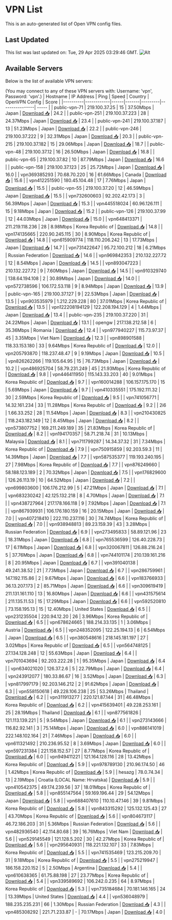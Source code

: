 # VPN List

This is an auto-generated list of Open VPN config files.

## Last Updated

This list was last updated on: Tue, 29 Apr 2025 03:29:46 GMT.
![Alt](https://repobeats.axiom.co/api/embed/186b98318ef1479477931607c1ad7d823f12451f.svg "Repobeats analytics image")

## Available Servers

Below is the list of available VPN servers:

(You may connect to any of these VPN servers with: Username: 'vpn', Password: 'vpn'.)
| Hostname | IP Address | Ping | Speed | Country | OpenVPN Config | Score |
|----------|------------|------|-------|---------|----------------| ----- |
| public-vpn-71 | 219.100.37.25 | 15 | 37.50Mbps | Japan | [Download 📥](./configs/server_0_JP.ovpn) | 24.2 |
| public-vpn-251 | 219.100.37.223 | 28 | 24.37Mbps | Japan | [Download 📥](./configs/server_1_JP.ovpn) | 23.4 |
| public-vpn-241 | 219.100.37.187 | 13 | 51.23Mbps | Japan | [Download 📥](./configs/server_2_JP.ovpn) | 22.2 |
| public-vpn-246 | 219.100.37.222 | 9 | 32.31Mbps | Japan | [Download 📥](./configs/server_3_JP.ovpn) | 20.3 |
| public-vpn-215 | 219.100.37.182 | 15 | 29.06Mbps | Japan | [Download 📥](./configs/server_4_JP.ovpn) | 18.7 |
| public-vpn-48 | 219.100.37.12 | 16 | 26.50Mbps | Japan | [Download 📥](./configs/server_5_JP.ovpn) | 16.8 |
| public-vpn-65 | 219.100.37.82 | 10 | 87.79Mbps | Japan | [Download 📥](./configs/server_6_JP.ovpn) | 16.6 |
| public-vpn-158 | 219.100.37.123 | 25 | 25.72Mbps | Japan | [Download 📥](./configs/server_7_JP.ovpn) | 16.0 |
| vpn369385293 | 70.68.70.220 | 16 | 61.66Mbps | Canada | [Download 📥](./configs/server_8_CA.ovpn) | 15.6 |
| vpn412251590 | 180.45.104.48 | 17 | 7.76Mbps | Japan | [Download 📥](./configs/server_9_JP.ovpn) | 15.5 |
| public-vpn-55 | 219.100.37.20 | 12 | 46.59Mbps | Japan | [Download 📥](./configs/server_10_JP.ovpn) | 15.5 |
| vpn732600603 | 92.202.42.173 | 3 | 56.39Mbps | Japan | [Download 📥](./configs/server_11_JP.ovpn) | 15.3 |
| vpn445518024 | 60.96.126.111 | 15 | 9.18Mbps | Japan | [Download 📥](./configs/server_12_JP.ovpn) | 15.2 |
| public-vpn-126 | 219.100.37.99 | 12 | 44.03Mbps | Japan | [Download 📥](./configs/server_13_JP.ovpn) | 15.0 |
| vpn648413371 | 211.219.118.236 | 28 | 8.98Mbps | Korea Republic of | [Download 📥](./configs/server_14_KR.ovpn) | 14.8 |
| vpn174135665 | 220.90.245.115 | 30 | 8.90Mbps | Korea Republic of | [Download 📥](./configs/server_15_KR.ovpn) | 14.8 |
| vpn615909774 | 118.110.206.242 | 13 | 17.73Mbps | Japan | [Download 📥](./configs/server_16_JP.ovpn) | 14.7 |
| vpn731422647 | 95.72.100.212 | 18 | 6.21Mbps | Russian Federation | [Download 📥](./configs/server_17_RU.ovpn) | 14.6 |
| vpn969842353 | 210.132.227.72 | 12 | 8.54Mbps | Japan | [Download 📥](./configs/server_18_JP.ovpn) | 14.5 |
| vpn893047223 | 210.132.227.72 | 9 | 7.60Mbps | Japan | [Download 📥](./configs/server_19_JP.ovpn) | 14.5 |
| vpn910329740 | 138.64.194.108 | 2 | 30.89Mbps | Japan | [Download 📥](./configs/server_20_JP.ovpn) | 14.0 |
| vpn572738596 | 106.172.53.118 | 9 | 8.94Mbps | Japan | [Download 📥](./configs/server_21_JP.ovpn) | 13.9 |
| public-vpn-165 | 219.100.37.127 | 9 | 22.53Mbps | Japan | [Download 📥](./configs/server_22_JP.ovpn) | 13.5 |
| vpn903535979 | 1.212.229.228 | 80 | 37.01Mbps | Korea Republic of | [Download 📥](./configs/server_23_KR.ovpn) | 13.5 |
| vpn122208194129 | 122.208.194.129 | 4 | 1.44Mbps | Japan | [Download 📥](./configs/server_24_JP.ovpn) | 13.4 |
| public-vpn-235 | 219.100.37.220 | 31 | 24.22Mbps | Japan | [Download 📥](./configs/server_25_JP.ovpn) | 13.1 |
| opengw | 217.138.212.58 | 6 | 35.36Mbps | Romania | [Download 📥](./configs/server_26_RO.ovpn) | 12.4 |
| vpn977940227 | 115.73.97.37 | 45 | 3.35Mbps | Viet Nam | [Download 📥](./configs/server_27_VN.ovpn) | 12.3 |
| vpn898901588 | 118.33.153.180 | 33 | 9.64Mbps | Korea Republic of | [Download 📥](./configs/server_28_KR.ovpn) | 12.0 |
| vpn205793870 | 118.237.48.47 | 9 | 9.19Mbps | Japan | [Download 📥](./configs/server_29_JP.ovpn) | 10.5 |
| vpn826262266 | 119.105.64.95 | 15 | 76.73Mbps | Japan | [Download 📥](./configs/server_30_JP.ovpn) | 10.2 |
| vpn486925704 | 58.79.231.249 | 45 | 21.93Mbps | Korea Republic of | [Download 📥](./configs/server_31_KR.ovpn) | 9.8 |
| vpn446411950 | 115.143.33.203 | 40 | 9.01Mbps | Korea Republic of | [Download 📥](./configs/server_32_KR.ovpn) | 9.7 |
| vpn160014288 | 106.157.175.170 | 15 | 5.69Mbps | Japan | [Download 📥](./configs/server_33_JP.ovpn) | 9.7 |
| vpn410335551 | 175.192.111.32 | 30 | 2.59Mbps | Korea Republic of | [Download 📥](./configs/server_34_KR.ovpn) | 9.5 |
| vpn741056771 | 14.32.161.234 | 33 | 11.28Mbps | Korea Republic of | [Download 📥](./configs/server_35_KR.ovpn) | 9.2 |
| 2i6 | 1.66.33.252 | 28 | 11.54Mbps | Japan | [Download 📥](./configs/server_36_JP.ovpn) | 8.3 |
| vpn210430825 | 118.243.182.149 | 12 | 8.45Mbps | Japan | [Download 📥](./configs/server_37_JP.ovpn) | 8.2 |
| vpn573807752 | 169.211.249.189 | 35 | 21.83Mbps | Korea Republic of | [Download 📥](./configs/server_38_KR.ovpn) | 8.2 |
| vpn194170357 | 58.71.218.74 | 31 | 10.13Mbps | Malaysia | [Download 📥](./configs/server_39_MY.ovpn) | 8.1 |
| vpn711799287 | 14.34.37.32 | 31 | 7.34Mbps | Korea Republic of | [Download 📥](./configs/server_40_KR.ovpn) | 7.9 |
| vpn750915859 | 92.203.59.3 | 11 | 14.39Mbps | Japan | [Download 📥](./configs/server_41_JP.ovpn) | 7.7 |
| vpn587535377 | 119.193.240.195 | 27 | 7.98Mbps | Korea Republic of | [Download 📥](./configs/server_42_KR.ovpn) | 7.7 |
| vpn876249660 | 58.188.123.189 | 2 | 70.32Mbps | Japan | [Download 📥](./configs/server_43_JP.ovpn) | 7.5 |
| vpn176829600 | 126.26.113.19 | 10 | 64.52Mbps | Japan | [Download 📥](./configs/server_44_JP.ovpn) | 7.2 |
| vpn699803600 | 106.176.212.99 | 5 | 47.21Mbps | Japan | [Download 📥](./configs/server_45_JP.ovpn) | 7.1 |
| vpn683230242 | 42.125.132.218 | 8 | 4.70Mbps | Japan | [Download 📥](./configs/server_46_JP.ovpn) | 7.1 |
| vpn438727964 | 217.178.166.118 | 9 | 7.92Mbps | Japan | [Download 📥](./configs/server_47_JP.ovpn) | 7.1 |
| vpn867939931 | 106.176.180.159 | 16 | 20.15Mbps | Japan | [Download 📥](./configs/server_48_JP.ovpn) | 7.0 |
| vpn407218410 | 222.110.237.116 | 30 | 74.74Mbps | Korea Republic of | [Download 📥](./configs/server_49_KR.ovpn) | 7.0 |
| vpn938948813 | 89.23.159.39 | 43 | 3.28Mbps | Russian Federation | [Download 📥](./configs/server_50_RU.ovpn) | 6.9 |
| vpn273495833 | 58.89.121.96 | 23 | 18.31Mbps | Japan | [Download 📥](./configs/server_51_JP.ovpn) | 6.8 |
| vpn765536599 | 126.40.228.73 | 17 | 6.11Mbps | Japan | [Download 📥](./configs/server_52_JP.ovpn) | 6.8 |
| vpn320067811 | 126.88.216.24 | 5 | 37.76Mbps | Japan | [Download 📥](./configs/server_53_JP.ovpn) | 6.8 |
| vpn744101174 | 210.139.161.216 | 8 | 20.95Mbps | Japan | [Download 📥](./configs/server_54_JP.ovpn) | 6.7 |
| vpn391040138 | 49.241.38.52 | 21 | 7.73Mbps | Japan | [Download 📥](./configs/server_55_JP.ovpn) | 6.7 |
| vpn286759961 | 147.192.115.86 | 2 | 9.67Mbps | Japan | [Download 📥](./configs/server_56_JP.ovpn) | 6.6 |
| vpn183766933 | 36.13.207.173 | 2 | 85.71Mbps | Japan | [Download 📥](./configs/server_57_JP.ovpn) | 6.6 |
| vpn309619419 | 211.131.161.110 | 13 | 16.80Mbps | Japan | [Download 📥](./configs/server_58_JP.ovpn) | 6.6 |
| vpn431575614 | 211.135.11.53 | 15 | 17.29Mbps | Japan | [Download 📥](./configs/server_59_JP.ovpn) | 6.6 |
| vpn592520810 | 73.158.195.13 | 15 | 12.40Mbps | United States | [Download 📥](./configs/server_60_US.ovpn) | 6.5 |
| vpn231235504 | 220.94.12.20 | 26 | 3.96Mbps | Korea Republic of | [Download 📥](./configs/server_61_KR.ovpn) | 6.5 |
| vpn678624665 | 188.214.33.135 | 1 | 3.06Mbps | Austria | [Download 📥](./configs/server_62_AT.ovpn) | 6.5 |
| vpn248352095 | 122.25.194.13 | 6 | 6.54Mbps | Japan | [Download 📥](./configs/server_63_JP.ovpn) | 6.5 |
| vpn380548616 | 218.145.181.197 | 27 | 3.02Mbps | Korea Republic of | [Download 📥](./configs/server_64_KR.ovpn) | 6.5 |
| vpn564748125 | 27.134.128.248 | 12 | 55.63Mbps | Japan | [Download 📥](./configs/server_65_JP.ovpn) | 6.4 |
| vpn701043694 | 92.203.222.28 | 1 | 95.35Mbps | Japan | [Download 📥](./configs/server_66_JP.ovpn) | 6.4 |
| vpn634021020 | 126.37.2.6 | 5 | 22.79Mbps | Japan | [Download 📥](./configs/server_67_JP.ovpn) | 6.4 |
| vpn243912077 | 180.33.86.67 | 16 | 3.52Mbps | Japan | [Download 📥](./configs/server_68_JP.ovpn) | 6.3 |
| vpn817997179 | 92.203.146.212 | 2 | 91.62Mbps | Japan | [Download 📥](./configs/server_69_JP.ovpn) | 6.3 |
| vpn558150618 | 49.228.106.238 | 25 | 53.26Mbps | Thailand | [Download 📥](./configs/server_70_TH.ovpn) | 6.2 |
| vpn311913277 | 220.121.87.144 | 31 | 46.48Mbps | Korea Republic of | [Download 📥](./configs/server_71_KR.ovpn) | 6.2 |
| vpn415639401 | 49.228.253.161 | 25 | 28.19Mbps | Thailand | [Download 📥](./configs/server_72_TH.ovpn) | 6.1 |
| vpn877561826 | 121.113.139.221 | 5 | 9.54Mbps | Japan | [Download 📥](./configs/server_73_JP.ovpn) | 6.1 |
| vpn273143666 | 116.82.92.141 | 3 | 75.14Mbps | Japan | [Download 📥](./configs/server_74_JP.ovpn) | 6.0 |
| vpn886141019 | 222.148.102.164 | 21 | 7.46Mbps | Japan | [Download 📥](./configs/server_75_JP.ovpn) | 6.0 |
| vpn611321492 | 210.236.95.52 | 8 | 3.69Mbps | Japan | [Download 📥](./configs/server_76_JP.ovpn) | 6.0 |
| vpn597231384 | 221.158.152.57 | 27 | 8.77Mbps | Korea Republic of | [Download 📥](./configs/server_77_KR.ovpn) | 6.0 |
| vpn949411221 | 121.164.128.116 | 28 | 13.42Mbps | Korea Republic of | [Download 📥](./configs/server_78_KR.ovpn) | 5.9 |
| vpn978789130 | 210.96.174.50 | 46 | 1.42Mbps | Korea Republic of | [Download 📥](./configs/server_79_KR.ovpn) | 5.9 |
| hesazg | 78.0.74.34 | 13 | 2.19Mbps | Croatia (LOCAL Name: Hrvatska) | [Download 📥](./configs/server_80_HR.ovpn) | 5.9 |
| vpn410542375 | 49.174.239.56 | 37 | 18.01Mbps | Korea Republic of | [Download 📥](./configs/server_81_KR.ovpn) | 5.8 |
| vpn855147564 | 59.169.196.44 | 29 | 54.12Mbps | Japan | [Download 📥](./configs/server_82_JP.ovpn) | 5.8 |
| vpn688407610 | 110.10.47.146 | 39 | 9.81Mbps | Korea Republic of | [Download 📥](./configs/server_83_KR.ovpn) | 5.8 |
| vpn843315292 | 125.132.125.43 | 27 | 43.70Mbps | Korea Republic of | [Download 📥](./configs/server_84_KR.ovpn) | 5.6 |
| vpn804673117 | 46.72.186.203 | 31 | 5.36Mbps | Russian Federation | [Download 📥](./configs/server_85_RU.ovpn) | 5.6 |
| vpn482936540 | 42.114.80.68 | 39 | 16.76Mbps | Viet Nam | [Download 📥](./configs/server_86_VN.ovpn) | 5.6 |
| vpn529145549 | 121.128.5.202 | 30 | 42.27Mbps | Korea Republic of | [Download 📥](./configs/server_87_KR.ovpn) | 5.6 |
| vpn295640931 | 118.221.132.107 | 33 | 7.83Mbps | Korea Republic of | [Download 📥](./configs/server_88_KR.ovpn) | 5.5 |
| vpn741535469 | 123.215.209.70 | 31 | 9.18Mbps | Korea Republic of | [Download 📥](./configs/server_89_KR.ovpn) | 5.5 |
| vpn275219947 | 186.158.220.152 | 5 | 2.50Mbps | Argentina | [Download 📥](./configs/server_90_AR.ovpn) | 5.4 |
| vpn610638365 | 61.75.88.198 | 27 | 23.77Mbps | Korea Republic of | [Download 📥](./configs/server_91_KR.ovpn) | 5.4 |
| vpn339589692 | 106.242.0.235 | 64 | 8.97Mbps | Korea Republic of | [Download 📥](./configs/server_92_KR.ovpn) | 5.3 |
| vpn735184684 | 70.181.146.165 | 24 | 13.39Mbps | United States | [Download 📥](./configs/server_93_US.ovpn) | 4.4 |
| vpn536048979 | 188.235.235.231 | 66 | 1.30Mbps | Russian Federation | [Download 📥](./configs/server_94_RU.ovpn) | 4.3 |
| vpn485308292 | 221.71.233.87 | - | 70.17Mbps | Japan | [Download 📥](./configs/server_95_JP.ovpn) | 4.0 |
